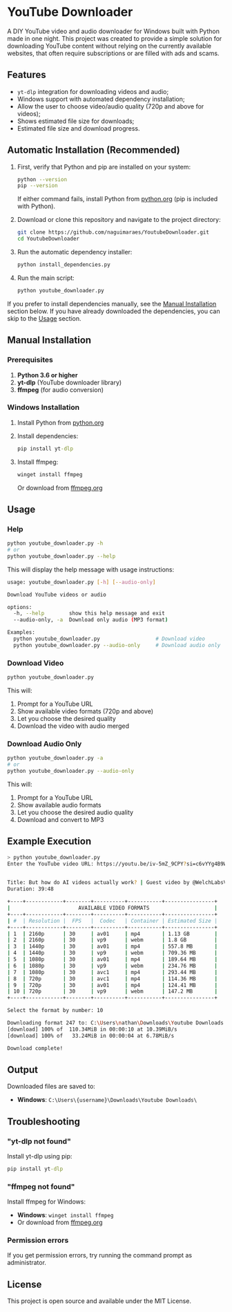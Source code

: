# YouTube Downloader

A DIY YouTube video and audio downloader for Windows built with Python made in one night. This project was created to provide a simple solution for downloading YouTube content without relying on the currently available websites, that often require subscriptions or are filled with ads and scams.

## Features

- `yt-dlp` integration for downloading videos and audio;
- Windows support with automated dependency installation;
- Allow the user to choose video/audio quality (720p and above for videos);
- Shows estimated file size for downloads;
- Estimated file size and download progress.

## Automatic Installation (Recommended)

1. First, verify that Python and pip are installed on your system:

   ```bash
   python --version
   pip --version
   ```

   If either command fails, install Python from [python.org](https://python.org) (pip is included with Python).

2. Download or clone this repository and navigate to the project directory:

   ```bash
   git clone https://github.com/naguimaraes/YoutubeDownloader.git
   cd YoutubeDownloader
   ```

3. Run the automatic dependency installer:

   ```bash
   python install_dependencies.py
   ```

4. Run the main script:

   ```bash
   python youtube_downloader.py
   ```

If you prefer to install dependencies manually, see the [Manual Installation](#manual-installation) section below. If you have already downloaded the dependencies, you can skip to the [Usage](#usage) section.

## Manual Installation

### Prerequisites

1. **Python 3.6 or higher**
2. **yt-dlp** (YouTube downloader library)
3. **ffmpeg** (for audio conversion)

### Windows Installation

1. Install Python from [python.org](https://python.org)
2. Install dependencies:

   ```cmd
   pip install yt-dlp
   ```
  
3. Install ffmpeg:

   ```cmd
   winget install ffmpeg
   ```

   Or download from [ffmpeg.org](https://ffmpeg.org/download.html)

## Usage

### Help

```bash
python youtube_downloader.py -h
# or
python youtube_downloader.py --help
```

This will display the help message with usage instructions:

```bash
usage: youtube_downloader.py [-h] [--audio-only]

Download YouTube videos or audio

options:
  -h, --help        show this help message and exit
  --audio-only, -a  Download only audio (MP3 format)

Examples:
  python youtube_downloader.py                  # Download video
  python youtube_downloader.py --audio-only     # Download audio only
```

### Download Video

```bash
python youtube_downloader.py
```

This will:

1. Prompt for a YouTube URL
2. Show available video formats (720p and above)
3. Let you choose the desired quality
4. Download the video with audio merged

### Download Audio Only

```bash
python youtube_downloader.py -a
# or
python youtube_downloader.py --audio-only
```

This will:

1. Prompt for a YouTube URL
2. Show available audio formats
3. Let you choose the desired audio quality
4. Download and convert to MP3

## Example Execution

```bash
> python youtube_downloader.py
Enter the YouTube video URL: https://youtu.be/iv-5mZ_9CPY?si=c6vYYg4B9WVDO_vP        
                                                                                     

Title: But how do AI videos actually work? | Guest video by @WelchLabsVideo
Duration: 39:48

+----+------------+--------+----------+-----------+----------------+
|                      AVAILABLE VIDEO FORMATS                     |
+----+------------+--------+----------+-----------+----------------+
| #  | Resolution |  FPS   |  Codec   | Container | Estimated Size |
+----+------------+--------+----------+-----------+----------------+
| 1  | 2160p      | 30     | av01     | mp4       | 1.13 GB        |
| 2  | 2160p      | 30     | vp9      | webm      | 1.8 GB         |
| 3  | 1440p      | 30     | av01     | mp4       | 557.8 MB       |
| 4  | 1440p      | 30     | vp9      | webm      | 709.36 MB      |
| 5  | 1080p      | 30     | av01     | mp4       | 189.64 MB      |
| 6  | 1080p      | 30     | vp9      | webm      | 234.76 MB      |
| 7  | 1080p      | 30     | avc1     | mp4       | 293.44 MB      |
| 8  | 720p       | 30     | avc1     | mp4       | 114.36 MB      |
| 9  | 720p       | 30     | av01     | mp4       | 124.41 MB      |
| 10 | 720p       | 30     | vp9      | webm      | 147.2 MB       |
+----+------------+--------+----------+-----------+----------------+

Select the format by number: 10

Downloading format 247 to: C:\Users\nathan\Downloads\Youtube Downloads
[download] 100% of  110.34MiB in 00:00:10 at 10.39MiB/s
[download] 100% of   33.24MiB in 00:00:04 at 6.78MiB/s

Download complete!
```

## Output

Downloaded files are saved to:

- **Windows**: `C:\Users\{username}\Downloads\Youtube Downloads\`

## Troubleshooting

### "yt-dlp not found"

Install yt-dlp using pip:

```cmd
pip install yt-dlp
```

### "ffmpeg not found"

Install ffmpeg for Windows:

- **Windows**: `winget install ffmpeg`
- Or download from [ffmpeg.org](https://ffmpeg.org/download.html)

### Permission errors

If you get permission errors, try running the command prompt as administrator.

## License

This project is open source and available under the MIT License.
